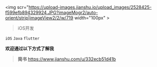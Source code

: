 
<img scr="https://upload-images.jianshu.io/upload_images/2528425-f599efb894329924.JPG?imageMogr2/auto-orient/strip|imageView2/2/w/719 width="100px" >

> iOS开发

`iOS` `Java` `flutter`

**欢迎通过以下方式了解我**
> **简书** https://www.jianshu.com/u/332ecb51d41b

<!--
**axinger/axinger** is a ✨ _special_ ✨ repository because its `README.md` (this file) appears on your GitHub profile.

Here are some ideas to get you started:

- 🔭 I’m currently working on ...
- 🌱 I’m currently learning ...
- 👯 I’m looking to collaborate on ...
- 🤔 I’m looking for help with ...
- 💬 Ask me about ...
- 📫 How to reach me: ...
- 😄 Pronouns: ...
- ⚡ Fun fact: ...
-->
